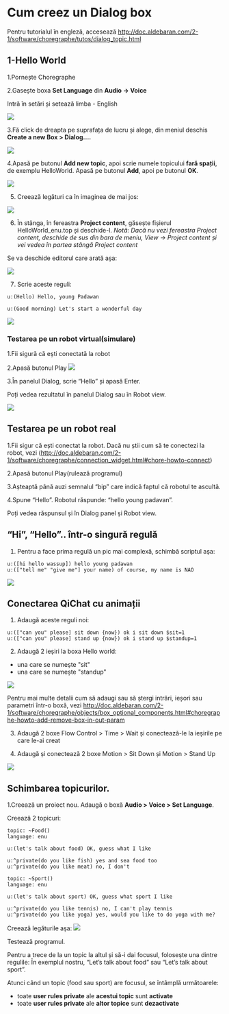 # Cum creez un Dialog box 
Pentru tutorialul în engleză, accesează
http://doc.aldebaran.com/2-1/software/choregraphe/tutos/dialog_topic.html

## 1-Hello World

1.Pornește Choregraphe

2.Gasește boxa **Set Language** din **Audio -> Voice**

Intră în setări și setează limba - English

![](http://doc.aldebaran.com/2-1/_images/helloworld_cho_dlg_00.png)


3.Fă click de dreapta pe suprafața de lucru și alege, din meniul deschis **Create a new Box > Dialog....** 

![](http://doc.aldebaran.com/2-1/_images/helloworld_cho_dlg_01.png)

4.Apasă pe butonul **Add new topic**, apoi scrie numele topicului **fară spații**, de exemplu HelloWorld.
Apasă pe butonul **Add**, apoi pe butonul **OK**.

![](http://doc.aldebaran.com/2-1/_images/helloworld_cho_dlg_02.png)

5. Creează legături ca în imaginea de mai jos:

![](http://doc.aldebaran.com/2-1/_images/helloworld_cho_dlg_05.png)

6. În stânga, în fereastra **Project content**, găsește fișierul HelloWorld_enu.top și deschide-l.
*Notă: Dacă nu vezi fereastra Project content, deschide de sus din bara de meniu, View -> Project content și vei vedea în partea stângă Project content*

Se va deschide editorul care arată așa:

![](http://doc.aldebaran.com/2-1/_images/helloworld_cho_dlg_06.png)

7. Scrie aceste reguli:
```
u:(Hello) Hello, young Padawan

u:(Good morning) Let's start a wonderful day
```

![](http://doc.aldebaran.com/2-1/_images/helloworld_cho_dlg_07.png)


### Testarea pe un robot virtual(simulare)
1.Fii sigură că ești conectată la robot

2.Apasă butonul Play ![](http://doc.aldebaran.com/2-1/_images/beginning_play_button.png)



3.În panelul Dialog, scrie “Hello” și apasă Enter.

Poți vedea rezultatul în panelul Dialog sau în Robot view.

![](http://doc.aldebaran.com/2-1/_images/dialog_tuto2.png)



## Testarea pe un robot real
	
1.Fii sigur că ești conectat la robot.
Dacă nu știi cum să te conectezi la robot, vezi (http://doc.aldebaran.com/2-1/software/choregraphe/connection_widget.html#chore-howto-connect)

2.Apasă butonul Play(rulează programul)

3.Așteaptă până auzi semnalul “bip” care indică faptul că robotul te ascultă.

4.Spune “Hello”.
Robotul răspunde: “hello young padavan”.

Poți vedea răspunsul și în Dialog panel și Robot view.




## “Hi”, “Hello”.. într-o singură regulă
1. Pentru a face prima regulă un pic mai complexă, schimbă scriptul așa:

```
u:([hi hello wassup]) hello young padawan
u:(["tell me" "give me"] your name) of course, my name is NAO
```

![](http://doc.aldebaran.com/2-1/_images/dialog_tuto3.png)



## Conectarea QiChat cu animații
1. Adaugă aceste reguli noi:

```
u:(["can you" please] sit down {now}) ok i sit down $sit=1
u:(["can you" please] stand up {now}) ok i stand up $standup=1
```


2. Adaugă 2 ieșiri la boxa Hello world:

- una care se numește "sit"
- una care se numește "standup"

![](http://doc.aldebaran.com/2-1/_images/dialog_tuto4.png)


Pentru mai multe detalii cum să adaugi sau să ștergi intrări, ieșori sau parametri într-o boxă, vezi http://doc.aldebaran.com/2-1/software/choregraphe/objects/box_optional_components.html#choregraphe-howto-add-remove-box-in-out-param

3. Adaugă 2 boxe Flow Control > Time > Wait și conectează-le la ieșirile pe care le-ai creat

4. Adaugă și conectează 2 boxe Motion > Sit Down și Motion > Stand Up

![](http://doc.aldebaran.com/2-1/_images/dialog_tuto5.png)


## Schimbarea topicurilor. 

1.Creează un proiect nou.
Adaugă o boxă **Audio > Voice > Set Language**.

Creează 2 topicuri:

```
topic: ~Food()
language: enu

u:(let's talk about food) OK, guess what I like

u:^private(do you like fish) yes and sea food too
u:^private(do you like meat) no, I don't
```


```
topic: ~Sport()
language: enu

u:(let's talk about sport) OK, guess what sport I like

u:^private(do you like tennis) no, I can't play tennis
u:^private(do you like yoga) yes, would you like to do yoga with me?
```

Creează legăturile așa:
![](http://doc.aldebaran.com/2-1/_images/dialog_tuto6.png)

Testează programul.

Pentru a trece de la un topic la altul și să-i dai focusul, folosește una dintre regulile:
În exemplul nostru, “Let’s talk about food” sau “Let’s talk about sport”.

Atunci când un topic (food sau sport) are focusul, se întâmplă următoarele:
- toate **user rules private** ale **acestui topic** sunt **activate**
- toate **user rules private** ale **altor topice** sunt **dezactivate**
